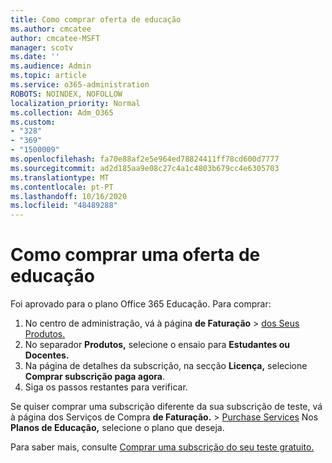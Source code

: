 ```yaml
---
title: Como comprar oferta de educação
ms.author: cmcatee
author: cmcatee-MSFT
manager: scotv
ms.date: ''
ms.audience: Admin
ms.topic: article
ms.service: o365-administration
ROBOTS: NOINDEX, NOFOLLOW
localization_priority: Normal
ms.collection: Adm_O365
ms.custom:
- "328"
- "369"
- "1500009"
ms.openlocfilehash: fa70e88af2e5e964ed78824411ff78cd600d7777
ms.sourcegitcommit: ad2d185aa9e08c27c4a1c4803b679cc4e6305703
ms.translationtype: MT
ms.contentlocale: pt-PT
ms.lasthandoff: 10/16/2020
ms.locfileid: "48489288"
---
```

# <a name="how-to-purchase-an-education-offer"></a>Como comprar uma oferta de educação

Foi aprovado para o plano Office 365 Educação. Para comprar:
  
1. No centro de administração, vá à página **de Faturação** \> [dos Seus Produtos.](https://go.microsoft.com/fwlink/p/?linkid=842054)
2. No separador **Produtos,** selecione o ensaio para **Estudantes ou Docentes.**
3. Na página de detalhes da subscrição, na secção **Licença,** selecione **Comprar subscrição paga agora**.
4. Siga os passos restantes para verificar.

Se quiser comprar uma subscrição diferente da sua subscrição de teste, vá à página dos Serviços de Compra **de Faturação.** \> [Purchase Services](https://go.microsoft.com/fwlink/p/?linkid=868433) Nos **Planos de Educação,** selecione o plano que deseja.

Para saber mais, consulte [Comprar uma subscrição do seu teste gratuito.](https://docs.microsoft.com/microsoft-365/commerce/try-or-buy-microsoft-365#buy-a-subscription-from-your-free-trial)